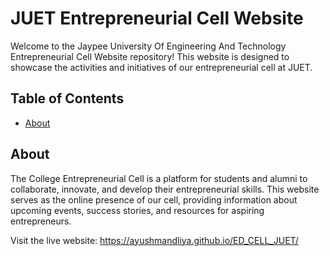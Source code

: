 # JUET Entrepreneurial Cell Website

Welcome to the Jaypee University Of Engineering And Technology Entrepreneurial Cell Website repository! This website is designed to showcase the activities and initiatives of our entrepreneurial cell at JUET.

## Table of Contents

- [About](#about)

## About

The College Entrepreneurial Cell is a platform for students and alumni to collaborate, innovate, and develop their entrepreneurial skills. This website serves as the online presence of our cell, providing information about upcoming events, success stories, and resources for aspiring entrepreneurs.

Visit the live website:  https://ayushmandliya.github.io/ED_CELL_JUET/



